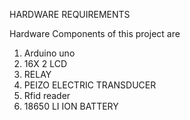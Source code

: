 HARDWARE REQUIREMENTS

Hardware Components of this project are
1.	Arduino uno 
2.	16X 2 LCD
3.	RELAY
4.	PEIZO ELECTRIC TRANSDUCER
5.	Rfid reader
6.	18650 LI ION BATTERY

